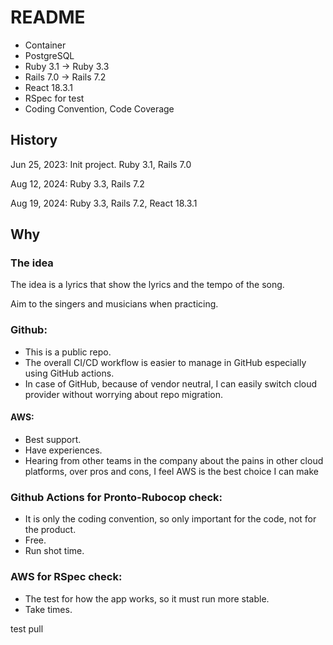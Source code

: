 # README

- Container
- PostgreSQL
- Ruby 3.1 -> Ruby 3.3
- Rails 7.0 -> Rails 7.2
- React 18.3.1
- RSpec for test
- Coding Convention, Code Coverage

## History

Jun 25, 2023: Init project. Ruby 3.1, Rails 7.0

Aug 12, 2024: Ruby 3.3, Rails 7.2

Aug 19, 2024: Ruby 3.3, Rails 7.2, React 18.3.1

## Why
### The idea
 The idea is a lyrics that show the lyrics and the tempo of the song.
 
 Aim to the singers and musicians when practicing.

### Github:

- This is a public repo.
- The overall CI/CD workflow is easier to manage in GitHub especially using GitHub actions.
- In case of GitHub, because of vendor neutral, I can easily switch cloud provider without worrying about repo migration.

#### AWS:

- Best support.
- Have experiences.
- Hearing from other teams in the company about the pains in other cloud platforms, over pros and cons, I feel AWS is the best choice I can make

### Github Actions for Pronto-Rubocop check:

- It is only the coding convention, so only important for the code, not for the product.
- Free.
- Run shot time.

### AWS for RSpec check:

- The test for how the app works, so it must run more stable.
- Take times.

test pull